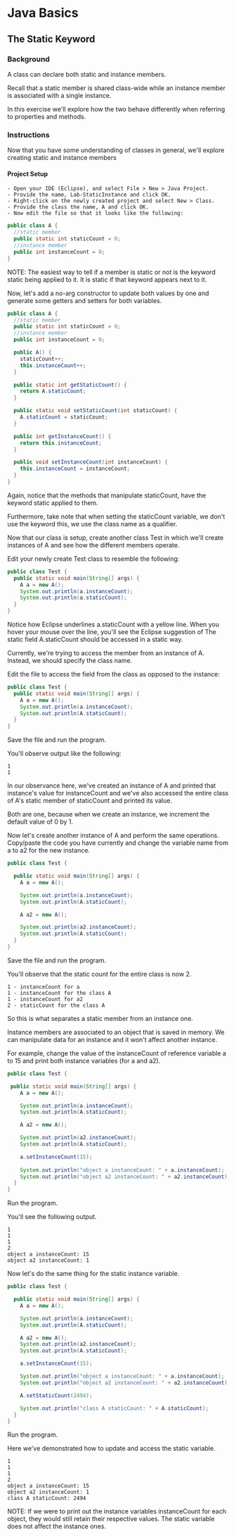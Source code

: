 # Java Basics

## The Static Keyword

### Background

A class can declare both static and instance members.

Recall that a static member is shared class-wide while an instance member is
associated with a single instance.

In this exercise we'll explore how the two behave differently when referring to
properties and methods.

 
### Instructions

Now that you have some understanding of classes in general, we'll explore
creating static and instance members

#### Project Setup

    - Open your IDE (Eclipse), and select File > New > Java Project. 
    - Provide the name, Lab-StaticInstance and click OK. 
    - Right-click on the newly created project and select New > Class.
    - Provide the class the name, A and click OK.
    - Now edit the file so that it looks like the following:

```java
public class A {
  //static member
  public static int staticCount = 0;
  //instance member
  public int instanceCount = 0;
}
```

NOTE: The easiest way to tell if a member is static or not is the keyword
static being applied to it. It is static if that keyword appears next to it.

Now, let's add a no-arg constructor to update both values by one and generate
some getters and setters for both variables.

```java
public class A {
  //static member
  public static int staticCount = 0;
  //instance member
  public int instanceCount = 0;

  public A() {
    staticCount++;
    this.instanceCount++;
  }

  public static int getStaticCount() {
    return A.staticCount;
  }

  public static void setStaticCount(int staticCount) {
    A.staticCount = staticCount;
  }

  public int getInstanceCount() {
    return this.instanceCount;
  }

  public void setInstanceCount(int instanceCount) {
    this.instanceCount = instanceCount;
  }
}
```

Again, notice that the methods that manipulate staticCount, have the keyword
static applied to them.

Furthermore, take note that when setting the staticCount variable, we don't use
the keyword this, we use the class name as a qualifier.

Now that our class is setup, create another class Test in which we'll create
instances of A and see how the different members operate.
 
Edit your newly create Test class to resemble the following:

```java
public class Test {
  public static void main(String[] args) {
    A a = new A();
    System.out.println(a.instanceCount);
    System.out.println(a.staticCount);
  }
}
```

Notice how Eclipse underlines a.staticCount with a yellow line. When you hover
your mouse over the line, you'll see the Eclipse suggestion of The static field
A.staticCount should be accessed in a static way.

Currently, we're trying to access the member from an instance of A. Instead, we
should specify the class name.

Edit the file to access the field from the class as opposed to the instance:

```java
public class Test {
  public static void main(String[] args) {
    A a = new A();
    System.out.println(a.instanceCount);
    System.out.println(A.staticCount);
  }
}
```

Save the file and run the program.

You'll observe output like the following:

```output
1
1
```

In our observance here, we've created an instance of A and printed that
instance's value for instanceCount and we've also accessed the entire class of
A's static member of staticCount and printed its value.

Both are one, because when we create an instance, we increment the default
value of 0 by 1.

Now let's create another instance of A and perform the same operations.
Copy/paste the code you have currently and change the variable name from a to
a2 for the new instance.

```java
public class Test {

  public static void main(String[] args) {
    A a = new A();

    System.out.println(a.instanceCount);
    System.out.println(A.staticCount);

    A a2 = new A();

    System.out.println(a2.instanceCount);
    System.out.println(A.staticCount);
  }
}
```

Save the file and run the program.

You'll observe that the static count for the entire class is now 2.

```output
1 - instanceCount for a
1 - instanceCount for the class A
1 - instanceCount for a2
2 - staticCount for the class A
``` 

So this is what separates a static member from an instance one.

Instance members are associated to an object that is saved in memory. We can
manipulate data for an instance and it won't affect another instance.

For example, change the value of the instanceCount of reference variable a to
15 and print both instance variables (for a and a2).

```java
public class Test {

 public static void main(String[] args) {
    A a = new A();

    System.out.println(a.instanceCount); 
    System.out.println(A.staticCount);

    A a2 = new A();

    System.out.println(a2.instanceCount);
    System.out.println(A.staticCount);

    a.setInstanceCount(15);
    
    System.out.println("object a instanceCount: " + a.instanceCount);
    System.out.println("object a2 instanceCount: " + a2.instanceCount);
  }
}
```

Run the program.

You'll see the following output.

```output
1
1
1
2
object a instanceCount: 15
object a2 instanceCount: 1
``` 

Now let's do the same thing for the static instance variable.

```java
public class Test {

  public static void main(String[] args) {
    A a = new A();

    System.out.println(a.instanceCount);
    System.out.println(A.staticCount);

    A a2 = new A();
    System.out.println(a2.instanceCount);
    System.out.println(A.staticCount);

    a.setInstanceCount(15);

    System.out.println("object a instanceCount: " + a.instanceCount);
    System.out.println("object a2 instanceCount: " + a2.instanceCount);

    A.setStaticCount(2494);

    System.out.println("class A staticCount: " + A.staticCount);
  }
}
```

Run the program.

Here we've demonstrated how to update and access the static variable.

```output
1
1
1
2
object a instanceCount: 15
object a2 instanceCount: 1
class A staticCount: 2494
``` 

NOTE: If we were to print out the instance variables instanceCount for each
object, they would still retain their respective values. The static variable
does not affect the instance ones.

